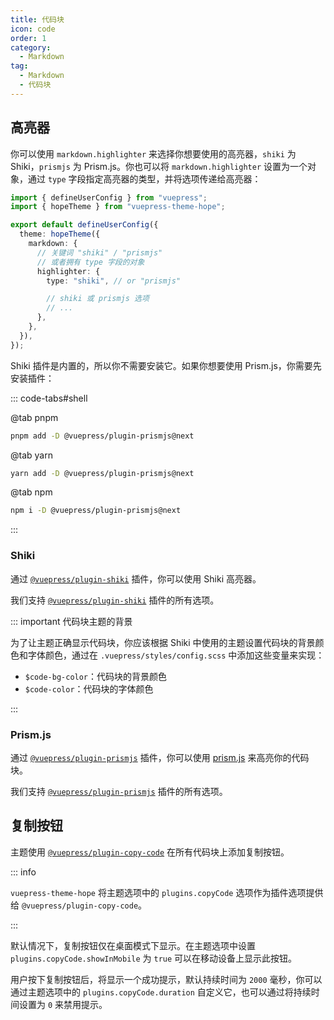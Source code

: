 ```yaml
---
title: 代码块
icon: code
order: 1
category:
  - Markdown
tag:
  - Markdown
  - 代码块
---
```


## 高亮器

你可以使用 `markdown.highlighter` 来选择你想要使用的高亮器，`shiki` 为 Shiki，`prismjs` 为 Prism.js。你也可以将 `markdown.highlighter` 设置为一个对象，通过 `type` 字段指定高亮器的类型，并将选项传递给高亮器：

```ts twoslash {9} title=".vuepress/config.ts"
import { defineUserConfig } from "vuepress";
import { hopeTheme } from "vuepress-theme-hope";

export default defineUserConfig({
  theme: hopeTheme({
    markdown: {
      // 关键词 "shiki" / "prismjs"
      // 或者拥有 type 字段的对象
      highlighter: {
        type: "shiki", // or "prismjs"

        // shiki 或 prismjs 选项
        // ...
      },
    },
  }),
});
```

Shiki 插件是内置的，所以你不需要安装它。如果你想要使用 Prism.js，你需要先安装插件：

::: code-tabs#shell

@tab pnpm

```bash
pnpm add -D @vuepress/plugin-prismjs@next
```

@tab yarn

```bash
yarn add -D @vuepress/plugin-prismjs@next
```

@tab npm

```bash
npm i -D @vuepress/plugin-prismjs@next
```

:::

### Shiki

通过 [`@vuepress/plugin-shiki`][shiki] 插件，你可以使用 Shiki 高亮器。

我们支持 [`@vuepress/plugin-shiki`][shiki] 插件的所有选项。

::: important 代码块主题的背景

为了让主题正确显示代码块，你应该根据 Shiki 中使用的主题设置代码块的背景颜色和字体颜色，通过在 `.vuepress/styles/config.scss` 中添加这些变量来实现：

- `$code-bg-color`：代码块的背景颜色
- `$code-color`：代码块的字体颜色

:::

### Prism.js

通过 [`@vuepress/plugin-prismjs`][prismjs] 插件，你可以使用 [prism.js](https://prismjs.com) 来高亮你的代码块。

我们支持 [`@vuepress/plugin-prismjs`][prismjs] 插件的所有选项。

## 复制按钮

主题使用 [`@vuepress/plugin-copy-code`][copy-code] 在所有代码块上添加复制按钮。

::: info

`vuepress-theme-hope` 将主题选项中的 `plugins.copyCode` 选项作为插件选项提供给 `@vuepress/plugin-copy-code`。

:::

默认情况下，复制按钮仅在桌面模式下显示。在主题选项中设置 `plugins.copyCode.showInMobile` 为 `true` 可以在移动设备上显示此按钮。

用户按下复制按钮后，将显示一个成功提示，默认持续时间为 `2000` 毫秒，你可以通过主题选项中的 `plugins.copyCode.duration` 自定义它，也可以通过将持续时间设置为 `0` 来禁用提示。

[copy-code]: https://ecosystem.vuejs.press/zh/plugins/features/copy-code.html
[prismjs]: https://ecosystem.vuejs.press/zh/plugins/markdown/prismjs.html
[shiki]: https://ecosystem.vuejs.press/zh/plugins/markdown/shiki.html
